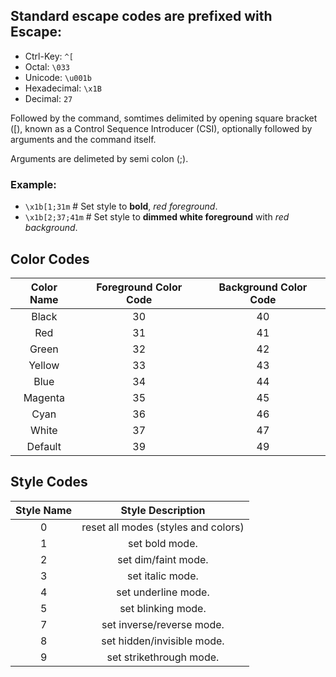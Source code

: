 ## Standard escape codes are prefixed with Escape:

- Ctrl-Key: `^[`
- Octal: `\033`
- Unicode: `\u001b`
- Hexadecimal: `\x1B`
- Decimal: `27`

Followed by the command, somtimes delimited by opening square bracket ([), known as a Control Sequence Introducer (CSI), optionally followed by arguments and the command itself.

Arguments are delimeted by semi colon (;).


### Example:

- `\x1b[1;31m`  # Set style to **bold**, *red foreground*.
- `\x1b[2;37;41m`  # Set style to **dimmed white foreground** with *red background*.


## Color Codes

| Color Name | Foreground Color Code | Background Color Code |
|:---:|:---:|:---:|
| Black |	30	| 40 |
| Red	| 31	| 41 |
| Green |	32	| 42 |
| Yellow |	33 |	43 |
| Blue	| 34	| 44 |
| Magenta	| 35	| 45 |
| Cyan	| 36	| 46 |
| White	| 37 |	47 |
| Default	| 39	| 49 |

## Style Codes

| Style Name | Style Description |
|:---:|:---:|
| 0 | reset all modes (styles and colors) |
| 1 | set bold mode. |
| 2 | set dim/faint mode. |
| 3 | set italic mode. |
| 4 | set underline mode. |
| 5 | set blinking mode. |
| 7 | set inverse/reverse mode. |
| 8 | set hidden/invisible mode. |
| 9 |	set strikethrough mode. |

